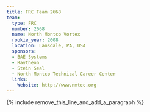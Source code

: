 ```yaml
---
title: FRC Team 2668
team:
  type: FRC
  number: 2668
  name: North Montco Vortex
  rookie_year: 2008
  location: Lansdale, PA, USA
  sponsors:
  - BAE Systems
  - Raytheon
  - Stein Seal
  - North Montco Technical Career Center
  links:
    Website: http://www.nmtcc.org
---
```


{% include remove_this_line_and_add_a_paragraph %}